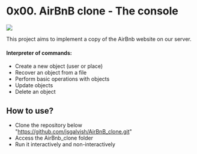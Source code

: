 # 0x00. AirBnB clone - The console

<img src="https://i.gifer.com/647b.gif" >

This project aims to implement a copy of the AirBnb website on our server.

#### Interpreter of commands:

* Create a new object (user or place)
* Recover an object from a file
* Perform basic operations with objects
* Update objects
* Delete an object

## How to use?
* Clone the repository below "https://github.com/jsgalvish/AirBnB_clone.git"
* Access the AirBnb_clone folder
* Run it interactively and non-interactively
